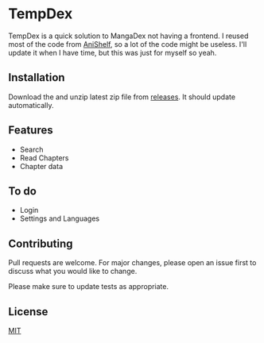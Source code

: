 # TempDex

TempDex is a quick solution to MangaDex not having a frontend. I reused most of the code from [AniShelf](https://github.com/danielsodium/AniShelf), so a lot of the code might be useless. I'll update it when I have time, but this was just for myself so yeah.


## Installation
Download the and unzip latest zip file from [releases](https://github.com/danielsodium/TempDex/releases). It should update automatically.

## Features

- Search
- Read Chapters
- Chapter data

## To do

 - Login
 - Settings and Languages

## Contributing
Pull requests are welcome. For major changes, please open an issue first to discuss what you would like to change.

Please make sure to update tests as appropriate.

## License
[MIT](https://choosealicense.com/licenses/mit/)
